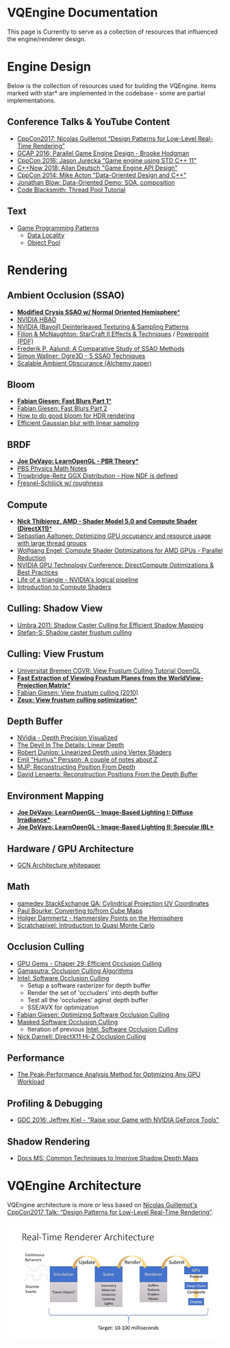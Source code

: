 # VQEngine Documentation

This page is Currently to serve as a collection of resources that influenced the engine/renderer design.

# Engine Design

Below is the collection of resources used for building the VQEngine. Items marked with star\* are implemented in the codebase - some are partial implementations.

## Conference Talks & YouTube Content

- [CppCon2017: Nicolas Guillemot “Design Patterns for Low-Level Real-Time Rendering”](https://www.youtube.com/watch?v=mdPeXJ0eiGc)
- [GCAP 2016: Parallel Game Engine Design - Brooke Hodgman](https://www.youtube.com/watch?v=JpmK0zu4Mts)
- [CppCon 2016: Jason Jurecka “Game engine using STD C++ 11"](https://www.youtube.com/watch?v=8AjRD6mU96s)
- [C++Now 2018: Allan Deutsch "Game Engine API Design"](https://www.youtube.com/watch?v=W3ViIBnTTKA)
- [CppCon 2014: Mike Acton "Data-Oriented Design and C++"](https://www.youtube.com/watch?v=rX0ItVEVjHc)
- [Jonathan Blow: Data-Oriented Demo: SOA, composition](https://www.youtube.com/watch?v=ZHqFrNyLlpA)
- [Code Blacksmith: Thread Pool Tutorial](https://www.youtube.com/watch?v=eWTGtp3HXiw)

## Text

- [Game Programming Patterns](http://gameprogrammingpatterns.com/contents.html)
  - [Data Locality](http://gameprogrammingpatterns.com/data-locality.html)
  - [Object Pool](http://gameprogrammingpatterns.com/object-pool.html)

# Rendering

## Ambient Occlusion (SSAO)
- [**Modified Crysis SSAO w/ Normal Oriented Hemisphere***](https://john-chapman-graphics.blogspot.com/2013/01/ssao-tutorial.html)
- [NVIDIA HBAO](http://developer.download.nvidia.com/presentations/2008/SIGGRAPH/HBAO_SIG08b.pdf)
- [NVIDIA (Bavoil) Deinterleaved Texturing & Sampling Patterns](http://twvideo01.ubm-us.net/o1/vault/gdc2013/slides/822298Bavoil_Louis_ParticleShadows.pdf)
- [Filion & McNaughton: StarCraft II Effects & Techniques](https://developer.amd.com/wordpress/media/2013/01/Chapter05-Filion-StarCraftII.pdf) / [Powerpoint (PDF)](https://developer.amd.com/wordpress/media/2012/10/S2008-Filion-McNaughton-StarCraftII.pdf)
- [Frederik P. Aalund: A Comparative Study of SSAO Methods](https://www.gamedevs.org/uploads/comparative-study-of-ssao-methods.pdf)
- [Simon Wallner: Ogre3D - 5 SSAO Techniques](https://www.cg.tuwien.ac.at/research/publications/2010/WALLNER-2010-CSSAO/WALLNER-2010-CSSAO-doc.pdf)
- [Scalable Ambient Obscurance (Alchemy paper)](https://research.nvidia.com/sites/default/files/pubs/2012-06_Scalable-Ambient-Obscurance/McGuire12SAO.pdf)

## Bloom
 - [**Fabian Giesen: Fast Blurs Part 1***](https://fgiesen.wordpress.com/2012/07/30/fast-blurs-1/)
 - [Fabian Giesen: Fast Blurs Part 2](https://fgiesen.wordpress.com/2012/08/01/fast-blurs-2/)
 - [How to do good bloom for HDR rendering](http://kalogirou.net/2006/05/20/how-to-do-good-bloom-for-hdr-rendering/)
 - [Efficient Gaussian blur with linear sampling](http://rastergrid.com/blog/2010/09/efficient-gaussian-blur-with-linear-sampling/)


## BRDF

- [**Joe DeVayo: LearnOpenGL - PBR Theory\***](https://learnopengl.com/#!PBR/Theory)
- [PBS Physics Math Notes](http://blog.selfshadow.com/publications/s2012-shading-course/hoffman/s2012_pbs_physics_math_notes.pdf)
- [Trowbridge-Reitz GGX Distribution - How NDF is defined](http://reedbeta.com/blog/hows-the-ndf-really-defined/)
- [Fresnel-Schliick w/ roughness](https://seblagarde.wordpress.com/2011/08/17/hello-world/)

## Compute
 
 - [**Nick Thibieroz, AMD - Shader Model 5.0 and Compute Shader (DirectX11)***](https://twvideo01.ubm-us.net/o1/vault/gdc09/slides/100_Handout%206.pdf)
 - [Sebastian Aaltonen: Optimizing GPU occupancy and resource usage with large thread groups](https://gpuopen.com/optimizing-gpu-occupancy-resource-usage-large-thread-groups/)
 - [Wolfgang Engel: Compute Shader Optimizations for AMD GPUs - Parallel Reduction](https://diaryofagraphicsprogrammer.blogspot.com/2014/03/compute-shader-optimizations-for-amd.html)
 - [NVIDIA GPU Technology Conference: DirectCompute Optimizations & Best Practices](http://on-demand.gputechconf.com/gtc/2010/presentations/S12312-DirectCompute-Pre-Conference-Tutorial.pdf)
 - [Life of a triangle - NVIDIA's logical pipeline](https://developer.nvidia.com/content/life-triangle-nvidias-logical-pipeline)
 - [Introduction to Compute Shaders](https://anteru.net/blog/2018/intro-to-compute-shaders/index.html)


## Culling: Shadow View 
 - [Umbra 2011: Shadow Caster Culling for Efficient Shadow Mapping](http://dcgi.felk.cvut.cz/?media=publications%2F2011%2Fbittner-i3d-scc%2Fpaper.pdf&alias=Bittner2011&action=fetch&presenter=Media)
 - [Stefan-S: Shadow caster frustum culling](http://stefan-s.net/?p=92)

## Culling: View Frustum
 - [Universitat Bremen CGVR: View Frustum Culling Tutorial OpenGL](http://cgvr.informatik.uni-bremen.de/teaching/cg_literatur/lighthouse3d_view_frustum_culling/index.html)
 - [**Fast Extraction of Viewing Frustum Planes from the WorldView-Projection Matrix\***](http://gamedevs.org/uploads/fast-extraction-viewing-frustum-planes-from-world-view-projection-matrix.pdf)
 - [Fabian Giesen: View frustum culling (2010)](https://fgiesen.wordpress.com/2010/10/17/view-frustum-culling/)
 - [**Zeux: View frustum culling optimization\***](https://zeuxcg.org/2009/03/01/view-frustum-culling-optimization-never-let-me-branch/)
 


## Depth Buffer
  - [NVidia - Depth Precision Visualized](https://developer.nvidia.com/content/depth-precision-visualized)
  - [The Devil In The Details: Linear Depth](http://dev.theomader.com/linear-depth/)
  - [Robert Dunlop: Linearized Depth using Vertex Shaders](https://www.mvps.org/directx/articles/linear_z/linearz.htm)
  - [Emil "Humus" Persson: A couple of notes about Z](http://www.humus.name/index.php?ID=255)
  - [MJP: Reconstructing Position From Depth](https://mynameismjp.wordpress.com/2009/03/10/reconstructing-position-from-depth/)
  - [David Lenaerts: Reconstruction Positions From the Depth Buffer](http://www.derschmale.com/2014/01/26/reconstructing-positions-from-the-depth-buffer/)


## Environment Mapping
 - [**Joe DeVayo: LearnOpenGL - Image-Based Lighting I: Diffuse Irradiance\***](https://learnopengl.com/PBR/IBL/Diffuse-irradiance)
 - [**Joe DeVayo: LearnOpenGL - Image-Based Lighting II: Specular IBL\***](https://learnopengl.com/PBR/IBL/Specular-IBL)

## Hardware / GPU Architecture
 - [GCN Architecture whitepaper](https://www.amd.com/Documents/GCN_Architecture_whitepaper.pdf)

## Math
- [gamedev StackExchange QA: Cylindrical Projection UV Coordinates](https://gamedev.stackexchange.com/questions/114412/how-to-get-uv-coordinates-for-sphere-cylindrical-projection)
- [Paul Bourke: Converting to/from Cube Maps](http://paulbourke.net/miscellaneous/cubemaps/)
- [Holger Dammertz - Hammersley Points on the Hemisphere](http://holger.dammertz.org/stuff/notes_HammersleyOnHemisphere.html )
- [Scratchapixel: Introduction to Quasi Monte Carlo](https://www.scratchapixel.com/lessons/mathematics-physics-for-computer-graphics/monte-carlo-methods-in-practice/monte-carlo-methods)


## Occlusion Culling
- [GPU Gems - Chaper 29: Efficient Occlusion Culling](http://developer.download.nvidia.com/books/HTML/gpugems/gpugems_ch29.html)
- [Gamasutra: Occlusion Culling Algorithms](https://www.gamasutra.com/view/feature/131801/occlusion_culling_algorithms.php?page=1)
- [Intel: Software Occlusion Culling](https://software.intel.com/en-us/articles/software-occlusion-culling)
  - Setup a software rasterizer for depth buffer
  - Render the set of 'occluders' into depth buffer
  - Test all the 'occludees' aginst depth buffer
  - SSE/AVX for optimization
- [Fabian Giesen: Optimizing Software Occlusion Culling](https://fgiesen.wordpress.com/2013/02/17/optimizing-sw-occlusion-culling-index/)
 - [Masked Software Occlusion Culling](https://software.intel.com/sites/default/files/managed/ef/61/masked-software-occlusion-culling.pdf)
   - Iteration of previous [Intel: Software Occlusion Culling](https://software.intel.com/en-us/articles/software-occlusion-culling)
  - [Nick Darnell: DirectX11 Hi-Z Occlusion Culling](https://www.nickdarnell.com/hierarchical-z-buffer-occlusion-culling/)

## Performance

 - [The Peak-Performance Analysis Method for Optimizing Any GPU Workload](https://devblogs.nvidia.com/the-peak-performance-analysis-method-for-optimizing-any-gpu-workload/)
 

## Profiling & Debugging 

- [GDC 2016: Jeffrey Kiel - "Raise your Game with NVIDIA GeForce Tools"](https://archive.org/details/GDC2016Kiel)


## Shadow Rendering

- [Docs MS: Common Techniques to Improve Shadow Depth Maps](https://docs.microsoft.com/en-us/windows/desktop/dxtecharts/common-techniques-to-improve-shadow-depth-maps)


# VQEngine Architecture


VQEngine architecture is more or less based on [Nicolas Guillemot's CppCon2017 Talk:  “Design Patterns for Low-Level Real-Time Rendering”](https://www.youtube.com/watch?v=mdPeXJ0eiGc).

![](renderer-design.PNG)
